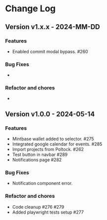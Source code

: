 # Change Log

## Version v1.x.x - 2024-MM-DD

### Features

- Enabled commit modal bypass. #260

### Bug Fixes

- 

### Refactor and chores

- 

## Version v1.0.0 - 2024-05-14

### Features

- Mintbase wallet added to selector. #275
- Integrated google calendar for events. #285
- Import projects from Poltock. #262
- Test button in navbar #289
- Notifications page #282

### Bug Fixes

- Notification component error.

### Refactor and chores

- Code cleanup #276 #279
- Added playwright tests setup #277
